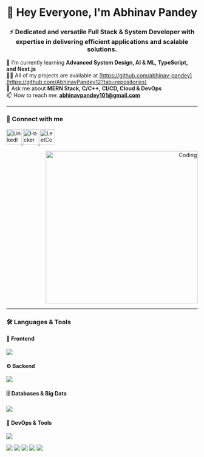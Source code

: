 <h1 align="center">👋 Hey Everyone, I'm Abhinav Pandey</h1>  
<h3 align="center">⚡ Dedicated and versatile Full Stack & System Developer with expertise in delivering efficient applications and scalable solutions.</h3>  

🌱 I’m currently learning **Advanced System Design, AI & ML, TypeScript, and Next.js**  
👨‍💻 All of my projects are available at [https://github.com/abhinav-pandey](https://github.com/AbhinavPandey12?tab=repositories)  
💬 Ask me about **MERN Stack, C/C++, CI/CD, Cloud & DevOps**  
📫 How to reach me: **abhinavpandey101@gmail.com**  

---

### 🤝 Connect with me   

<p align="left">
  <!-- LinkedIn -->
  <a href="https://www.linkedin.com/in/abhinav-pandey-465914223/" target="_blank">
    <img src="https://skillicons.dev/icons?i=linkedin" alt="LinkedIn" height="40"/>
  </a>
  
  <!-- HackerRank -->
  <a href="https://www.hackerrank.com/profile/abhinavpandey101" target="_blank">
    <img src="https://img.icons8.com/external-tal-revivo-shadow-tal-revivo/48/000000/external-hackerrank-is-a-technology-company-that-focuses-on-competitive-programming-logo-shadow-tal-revivo.png" alt="HackerRank" height="40" width="40"/>
  </a>
  
  <!-- LeetCode -->
  <a href="https://leetcode.com/u/abhinavpandey101/" target="_blank">
    <img src="https://upload.wikimedia.org/wikipedia/commons/1/19/LeetCode_logo_black.png" alt="LeetCode" height="40" width="40"/>
  </a>
</p>

<!-- Coder Illustration on the Right -->
<p align="right">
  <img src="https://cdn.dribbble.com/users/1162077/screenshots/3848914/programmer.gif" alt="Coding" width="400"/>
</p>

---

### 🛠️ Languages & Tools

#### 🎨 Frontend  
<p align="left">  
  <img src="https://skillicons.dev/icons?i=html,css,js,ts,react,angular,redux,bootstrap,tailwind,figma&perline=12" />  
</p>  

#### ⚙️ Backend  
<p align="left">  
  <img src="https://skillicons.dev/icons?i=nodejs,express,java,spring,py,django&perline=12" />  
</p>  

#### 🗄️ Databases & Big Data  
<p align="left">  
  <img src="https://skillicons.dev/icons?i=mongodb,mysql,postgres,graphql,firebase,hadoop&perline=12" />  
</p>  

#### 🔧 DevOps & Tools  
<p align="left">  
  <img src="https://skillicons.dev/icons?i=docker,jenkins,git,linux,aws,postman,cpp,opencv,pyspark,pytorch&perline=12" />  
</p>  

<!-- Extra badges for tools not supported by skillicons.dev -->
<p align="left">  
<img src="https://img.shields.io/badge/Cassandra-1287B1?style=for-the-badge&logo=apache-cassandra&logoColor=white" />  
<img src="https://img.shields.io/badge/Hive-FDEE21?style=for-the-badge&logo=apache-hive&logoColor=black" />  
<img src="https://img.shields.io/badge/Matlab-FF7400?style=for-the-badge&logo=mathworks&logoColor=white" />  
<img src="https://img.shields.io/badge/Pandas-150458?style=for-the-badge&logo=pandas&logoColor=white" />  
<img src="https://img.shields.io/badge/Seaborn-3776AB?style=for-the-badge&logo=python&logoColor=white" />  
</p>  
